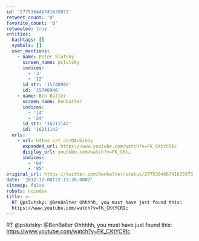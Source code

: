 ```yaml
---
id: '277536446741635073'
retweet_count: '0'
favorite_count: '0'
retweeted: true
entities:
  hashtags: []
  symbols: []
  user_mentions:
    - name: Peter Slutsky
      screen_name: pslutsky
      indices:
        - '3'
        - '12'
      id_str: '15740946'
      id: '15740946'
    - name: Ben Balter
      screen_name: benbalter
      indices:
        - '14'
        - '24'
      id_str: '16211142'
      id: '16211142'
  urls:
    - url: https://t.co/OAu6ie3y
      expanded_url: https://www.youtube.com/watch?v=FK_CKtYCRIc
      display_url: youtube.com/watch?v=FK_CKt…
      indices:
        - '64'
        - '85'
original_url: https://twitter.com/benbalter/status/277536446741635073
date: '2012-12-08T22:13:39.000Z'
sitemap: false
robots: noindex
title: >-
  RT @pslutsky: @BenBalter Ohhhhh, you must have just found this:
  https://www.youtube.com/watch?v=FK_CKtYCRIc
---
```


RT @pslutsky: @BenBalter Ohhhhh, you must have just found this: https://www.youtube.com/watch?v=FK_CKtYCRIc